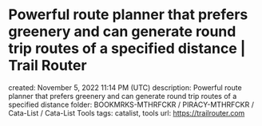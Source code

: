 # Powerful route planner that prefers greenery and can generate round trip routes of a specified distance | Trail Router

created: November 5, 2022 11:14 PM (UTC)
description: Powerful route planner that prefers greenery and can generate round trip routes of a specified distance
folder: BOOKMRKS-MTHRFCKR / PIRACY-MTHRFCKR / Cata-List / Cata-List Tools
tags: catalist, tools
url: https://trailrouter.com